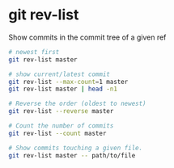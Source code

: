 # git rev-list

Show commits in the commit tree of a given ref

```bash
# newest first
git rev-list master

# show current/latest commit
git rev-list --max-count=1 master
git rev-list master | head -n1

# Reverse the order (oldest to newest)
git rev-list --reverse master

# Count the number of commits
git rev-list --count master

# Show commits touching a given file.
git rev-list master -- path/to/file
```
